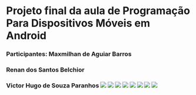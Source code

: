 <h1>Projeto final da aula de Programação Para Dispositivos Móveis em Android
<h3> Participantes: Maxmilhan de Aguiar Barros
<h3>                Renan dos Santos Belchior
<h3>                Victor Hugo de Souza Paranhos
<img src="/ImagensDoApp/TELA_LOGIN.png"> <img src="ImagensDoApp/TELA_CADASTRO.png">
<img src="ImagensDoApp/MENU_REGISTRO_PRODUTOS.png"> <img src="ImagensDoApp/TELA_CADASTRAR_PRODUTO.png">
<img src="ImagensDoApp/TELA_ATULIZAR_PRODUTO.png"> <img src="ImagensDoApp/TELA_VISUALIZAR_PRODUTO.png">
<img src="ImagensDoApp/TELA_VISUALIZAÇÃO_TODOS_PRODUTOS.png"> <img src="ImagensDoApp/TELA_EXCLUIR_PRODUTOS.png">
